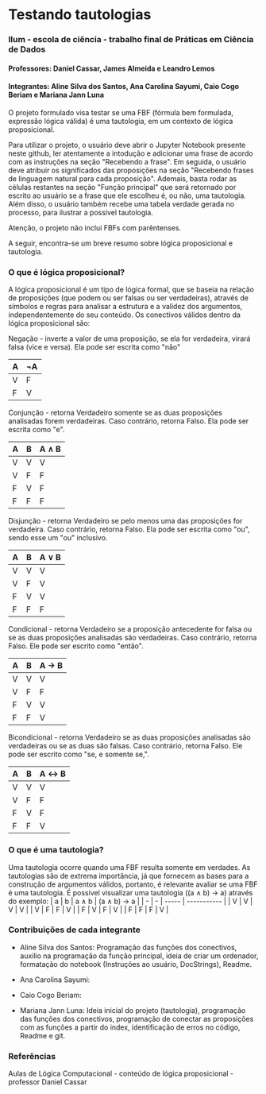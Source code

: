  # Testando tautologias

### Ilum - escola de ciência - trabalho final de Práticas em Ciência de Dados
#### Professores: Daniel Cassar, James Almeida e Leandro Lemos
#### Integrantes: Aline Silva dos Santos, Ana Carolina Sayumi, Caio Cogo Beriam e Mariana Jann Luna

O projeto formulado visa testar se uma FBF (fórmula bem formulada, expressão lógica válida) é uma tautologia, em um contexto de lógica proposicional. 

Para utilizar o projeto, o usuário deve abrir o Jupyter Notebook presente neste github, ler atentamente a intodução e adicionar uma frase de acordo com as instruções na seção "Recebendo a frase". Em seguida, o usuário deve atribuir os significados das proposições na seção "Recebendo frases de linguagem natural para cada proposição". Ademais, basta rodar as células restantes na seção "Função principal" que será retornado por escrito ao usuário se a frase que ele escolheu é, ou não, uma tautologia. Além disso, o usuário também recebe uma tabela verdade gerada no processo, para ilustrar a possível tautologia.


Atenção, o projeto não inclui FBFs com parêntenses.

A seguir, encontra-se um breve resumo sobre lógica proposicional e tautologia.

### O que é lógica proposicional?
A lógica proposicional é um tipo de lógica formal, que se baseia na relação de proposições (que podem ou ser falsas ou ser verdadeiras), através de símbolos e regras para analisar a estrutura e a validez dos argumentos, independentemente do seu conteúdo. Os conectivos válidos dentro da lógica proposicional são: 

Negação - inverte a valor de uma proposição, se ela for verdadeira, virará falsa (vice e versa). Ela pode ser escrita como "não"

| A | ¬A |
| - | -- |
| V | F  |
| F | V  |

Conjunção - retorna Verdadeiro somente se as duas proposições analisadas forem verdadeiras. Caso contrário, retorna Falso. Ela pode ser escrita como "e".

| A | B | A ∧ B |
| - | - | ----- |
| V | V | V     |
| V | F | F     |
| F | V | F     |
| F | F | F     |

Disjunção - retorna Verdadeiro se pelo menos uma das proposições for verdadeira. Caso contrário, retorna Falso. Ela pode ser escrita como "ou", sendo esse um "ou" inclusivo.

| A | B | A ∨ B |
| - | - | ----- |
| V | V | V     |
| V | F | V     |
| F | V | V     |
| F | F | F     |

Condicional - retorna Verdadeiro se a proposição antecedente for falsa ou se as duas proposições analisadas são verdadeiras. Caso contrário, retorna Falso. Ele pode ser escrito como "então".

| A | B | A → B |
| - | - | ----- |
| V | V | V     |
| V | F | F     |
| F | V | V     |
| F | F | V     |

Bicondicional - retorna Verdadeiro se as duas proposições analisadas são verdadeiras ou se as duas são falsas. Caso contrário, retorna Falso. Ele pode ser escrito como "se, e somente se,".

| A | B | A ↔ B |
| - | - | ----- |
| V | V | V     |
| V | F | F     |
| F | V | F     |
| F | F | V     |


### O que é uma tautologia?
Uma tautologia ocorre quando uma FBF resulta somente em verdades. As tautologias são de extrema importância, já que fornecem as bases para a construção de argumentos válidos, portanto, é relevante avaliar se uma FBF é uma tautologia. É possível visualizar uma tautologia ((a ∧ b) → a) através do exemplo:
| a | b | a ∧ b | (a ∧ b) → a |
| - | - | ----- | ----------- |
| V | V | V     | V           |
| V | F | F     | V           |
| F | V | F     | V           |
| F | F | F     | V           |


### Contribuições de cada integrante 
 * Aline Silva dos Santos: Programação das funções dos conectivos, auxilio na programação da função principal, ideia de criar um ordenador, formatação do notebook (Instruções ao usuário, DocStrings), Readme.
   
 * Ana Carolina Sayumi:
   
 * Caio Cogo Beriam:
   
 * Mariana Jann Luna: Ideia inicial do projeto (tautologia), programação das funções dos conectivos, programação de conectar as proposições com as funções a partir do index, identificação de erros no código, Readme e git.

### Referências

Aulas de Lógica Computacional - conteúdo de lógica proposicional - professor Daniel Cassar
